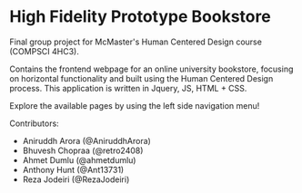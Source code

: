 # High Fidelity Prototype Bookstore

Final group project for McMaster's Human Centered Design course (COMPSCI 4HC3).

Contains the frontend webpage for an online university bookstore, focusing on horizontal functionality and built using the Human Centered Design process. This application is written in Jquery, JS, HTML + CSS.

Explore the available pages by using the left side navigation menu!

Contributors:

- Aniruddh Arora (@AniruddhArora)
- Bhuvesh Chopraa (@retro2408)
- Ahmet Dumlu (@ahmetdumlu)
- Anthony Hunt (@Ant13731)
- Reza Jodeiri (@RezaJodeiri)
